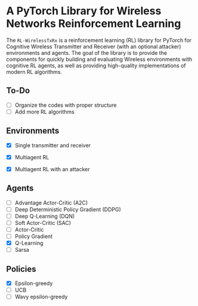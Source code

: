 # A PyTorch Library for Wireless Networks Reinforcement Learning 

The `RL-WirelessTxRx` is a reinforcement learning (RL) library for PyTorch for Cognitive Wireless Transmitter and Receiver (with an optional attacker) environments and agents.
The goal of the library is to provide the components for quickly building and evaluating Wireless environments with cognitive RL agents,
as well as providing high-quality implementations of modern RL algorithms.

## To-Do
- [ ] Organize the codes with proper structure
- [ ] Add more RL algorithms

## Environments

- [x] Single transmitter and receiver
- [x] Multiagent RL
- [x] Multiagent RL with an attacker


## Agents

- [ ] Advantage Actor-Critic (A2C)
- [ ] Deep Deterministic Policy Gradient (DDPG)
- [ ] Deep Q-Learning (DQN) 
- [ ] Soft Actor-Critic (SAC)
- [ ] Actor-Critic
- [ ] Policy Gradient
- [x] Q-Learning
- [ ] Sarsa

## Policies

- [x] Epsilon-greedy
- [ ] UCB
- [ ] Wavy epsilon-greedy
